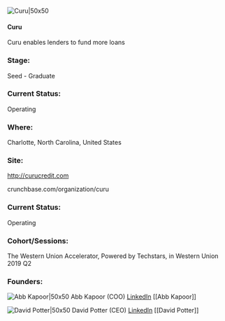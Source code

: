 

![Curu|50x50](https://apimg.techstars.com/connect/images/image_files/5cfa94b3a36c11507f000030/original/curu-logo.png)

#### Curu
Curu enables lenders to fund more loans

### Stage: 
Seed - Graduate 

### Current Status: 
Operating

### Where:
Charlotte, North Carolina, United States

### Site:
http://curucredit.com



crunchbase.com/organization/curu

### Current Status: 
Operating

### Cohort/Sessions: 
The Western Union Accelerator, Powered by Techstars, in Western Union 2019 Q2

### Founders: 

![Abb Kapoor|50x50](http://apimg.techstars.com/sf/contacts/headshot/Headshot_fcb86de56ed66f91a572a72a0.jpeg) Abb Kapoor (COO) [LinkedIn](https://linkedin.com/in/abb-kapoor-1a1659a8) [[Abb Kapoor]]

![David Potter|50x50](https://apimg.techstars.com/connect/images/image_files/5e3dd34ca36c1171ea000423/original/Screen_Shot_2020-02-05_at_10.02.02_AM.png) David Potter (CEO) [LinkedIn](https://linkedin.com/in/davidallanpotter) [[David Potter]]


